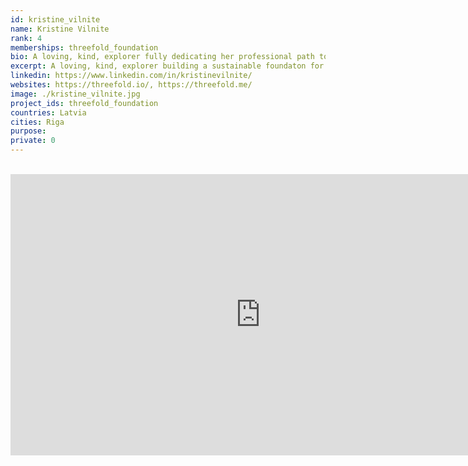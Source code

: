 ```yaml
---
id: kristine_vilnite
name: Kristine Vilnite
rank: 4
memberships: threefold_foundation
bio: A loving, kind, explorer fully dedicating her professional path to build a sustainable foundaton for the future. Kristine is a compassionate innovator, founder, advisor, sustainable development advocate, adding value by unlocking power of diversity, simplicity and genuinity towards complex challenges assuring that a positive net impact on the planet is a norm.
excerpt: A loving, kind, explorer building a sustainable foundaton for the future.
linkedin: https://www.linkedin.com/in/kristinevilnite/
websites: https://threefold.io/, https://threefold.me/
image: ./kristine_vilnite.jpg
project_ids: threefold_foundation
countries: Latvia
cities: Riga
purpose:
private: 0
---
```



<BR>

<iframe src="https://player.vimeo.com/video/417088459" width="800" height="450" frameborder="0" allow="autoplay; fullscreen" allowfullscreen></iframe>

<BR>

